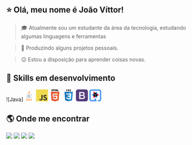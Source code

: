 ## ⭐ Olá, meu nome é <strong>João Víttor!</strong>

> 🎓 Atualmente sou um estudante da área da tecnologia, estudando algumas linguagens e ferramentas

> 💪 Produzindo alguns projetos pessoais.

> 😉 Estou a disposição para aprender coisas novas.




## 🚀 Skills em desenvolvimento 

![Java]<code><img height="30" src="https://raw.githubusercontent.com/github/explore/80688e429a7d4ef2fca1e82350fe8e3517d3494d/topics/java/java.png"></code>
<code><img height="32" src="https://raw.githubusercontent.com/github/explore/80688e429a7d4ef2fca1e82350fe8e3517d3494d/topics/javascript/javascript.png" alt="Javascript"/></code>
<code><img height="32" src="https://raw.githubusercontent.com/github/explore/80688e429a7d4ef2fca1e82350fe8e3517d3494d/topics/html/html.png" alt="HTML5"/></code>
<code><img height="32" src="https://raw.githubusercontent.com/github/explore/80688e429a7d4ef2fca1e82350fe8e3517d3494d/topics/css/css.png" alt="CSS"/></code>
<code><img height="32" src="https://raw.githubusercontent.com/github/explore/80688e429a7d4ef2fca1e82350fe8e3517d3494d/topics/bootstrap/bootstrap.png" alt="Bootstrap"/></code>
<code><img height="32" src="https://github.com/github/explore/raw/main/topics/quarkus/quarkus.png" alt="Quarkus"/></code>



## 🌎 Onde me encontrar

<p align="left">
  <a href="https://mail.google.com/mail/u/1/#inbox?compose=GTvVlcRwRrkDpNtfPxSNcBRVhKrqcdzzCPTkxsrrBfVpzTwHLZmdhBgJHHrTwfczcDXsdSjLqhqCS" alt="Gmail" target="_blank">
  <img src="https://img.shields.io/badge/-Gmail-FF0000?style=flat-square&labelColor=FF0000&logo=gmail&logoColor=white&link=LINK-DO-SEU-EMAIL" /></a>

  <a href="https://www.linkedin.com/in/jo%C3%A3o-v%C3%ADttor-oliveira-1081a8268/" alt="Linkedin" target="_blank">
  <img src="https://img.shields.io/badge/-Linkedin-0e76a8?style=flat-square&logo=Linkedin&logoColor=white&link=LINK-DO-SEU-LINKEDIN" /></a>

  <a href="https://api.whatsapp.com/send?phone=5563999686767&text=Oi%20tudo%20bem?%20Cheguei%20pelo%20seu%20perfil%20do%20github!" alt="WhatsApp" target="_blank">
  <img src="https://img.shields.io/badge/-WhatsApp-25d366?style=flat-square&labelColor=25d366&logo=whatsapp&logoColor=white&link=API-DO-SEU-WHATSAPP"/></a>

  <a href="https://www.instagram.com/gigante.jv/" alt="Instagram" target="_blank">
  <img src="https://img.shields.io/badge/-Instagram-DF0174?style=flat-square&labelColor=DF0174&logo=instagram&logoColor=white&link=LINK-DO-SEU-INSTAGRAM"/></a>
</p>